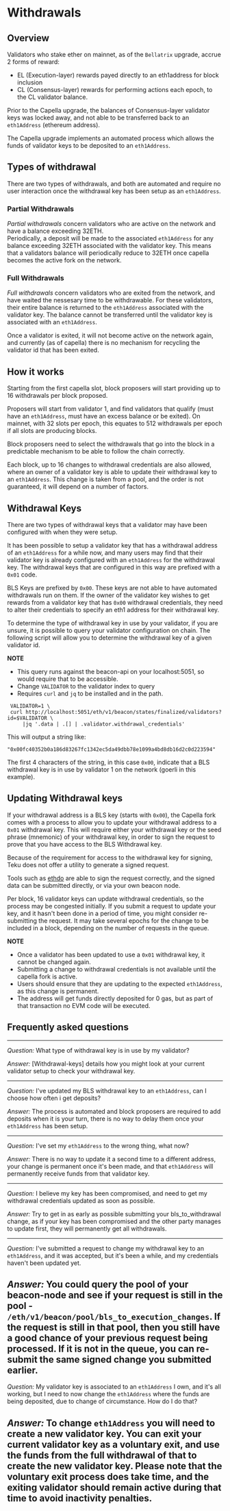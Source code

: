 # Withdrawals

## Overview
Validators who stake ether on mainnet, as of the `Bellatrix` upgrade, accrue 2 forms of reward:
- EL (Execution-layer) rewards payed directly to an eth1address for block inclusion
- CL (Consensus-layer) rewards for performing actions each epoch, to the CL validator balance.

Prior to the Capella upgrade, the balances of Consensus-layer validator keys was locked away, and not able to be transferred back to an `eth1Address` (ethereum address).

The Capella upgrade implements an automated process which allows the funds of validator keys to be deposited to an `eth1Address`.

## Types of withdrawal
There are two types of withdrawals, and both are automated and require no user interaction once the withdrawal key has been setup as an `eth1Address`.

### Partial Withdrawals
_Partial withdrawals_ concern validators who are active on the network and have a balance exceeding 32ETH.  
Periodically, a deposit will be made to the associated `eth1Address` for any balance exceeding 32ETH 
associated with the validator key. This means that a validators balance will periodically reduce to 
32ETH once capella becomes the active fork on the network.

### Full Withdrawals
_Full withdrawals_ concern validators who are exited from the network, and have waited the nessesary time to be withdrawable. 
For these validators, their entire balance is returned to the `eth1Address` associated with the validator key. 
The balance cannot be transferred until the validator key is associated with an `eth1Address`.

Once a validator is exited, it will not become active on the network again, and currently (as of capella) there is no mechanism
for recycling the validator id that has been exited.

## How it works
Starting from the first capella slot, block proposers will start providing up to 16 withdrawals per block proposed. 

Proposers will start from validator 1, and find validators that qualify (must have an `eth1Address`, must have an excess balance or be exited).
On mainnet, with 32 slots per epoch, this equates to 512 withdrawals per epoch if all slots are producing blocks.

Block proposers need to select the withdrawals that go into the block in a predictable mechanism to be able to follow the chain correctly.

Each block, up to 16 changes to withdrawal credentials are also allowed, where an owner of a validator key is able to update their 
withdrawal key to an `eth1Address`. This change is taken from a pool, and the order is not guaranteed, it will depend on a number of factors.

## Withdrawal Keys
There are two types of withdrawal keys that a validator may have been configured with when they were setup.

It has been possible to setup a validator key that has a withdrawal address of an `eth1Address` for a while now, 
and many users may find that their validator key is already configured with an `eth1Address` 
for the withdrawal key. The withdrawal keys that are configured in this way are prefixed with a `0x01` code.

BLS Keys are prefixed by `0x00`. These keys are not able to have automated withdrawals run on them. 
If the owner of the validator key wishes to get rewards from a validator key that has `0x00` withdrawal credentials, 
they need to alter their credentials to specify an eth1 address for their withdrawal key.

To determine the type of withdrawal key in use by your validator, if you are unsure, 
it is possible to query your validator configuration on chain.  The following script will allow 
you to determine the withdrawal key of a given validator id. 

__NOTE__
 - This query runs against the beacon-api on your localhost:5051, so would require that to be accessible.
 - Change `VALIDATOR` to the validator index to query
 - Requires `curl` and `jq` to be installed and in the path.
```
 VALIDATOR=1 \
 curl http://localhost:5051/eth/v1/beacon/states/finalized/validators?id=$VALIDATOR \
     |jq '.data | .[] | .validator.withdrawal_credentials'
```
This will output a string like:
```
"0x00fc40352b0a186d83267fc1342ec5da49dbb78e1099a4bd8db16d2c0d223594"
```
The first 4 characters of the string, in this case `0x00`, indicate that a BLS withdrawal key is in use by validator 1 on the network (goerli in this example).

## Updating Withdrawal keys

If your withdrawal address is a BLS key (starts with `0x00`), the Capella fork comes with 
a process to allow you to update your withdrawal address to a `0x01` withdrawal key.
This will require either your withdrawal key or the seed phrase (mnemonic) of your withdrawal key, 
in order to sign the request to prove that you have access to the BLS Withdrawal key.

Because of the requirement for access to the withdrawal key for signing, Teku does not offer a utility to generate a signed request.

Tools such as [ethdo](https://github.com/wealdtech/ethdo) are able to sign the request correctly, 
and the signed data can be submitted directly, or via your own beacon node.

Per block, 16 validator keys can update withdrawal credentials, so the process may be congested initially. 
If you submit a request to update your key, and it hasn't been done in a period of time, you might consider re-submitting the request.
It may take several epochs for the change to be included in a block, depending on the number of requests in the queue.

__NOTE__
- Once a validator has been updated to use a `0x01` withdrawal key, it cannot be changed again.
- Submitting a change to withdrawal credentials is not available until the capella fork is active.
- Users should ensure that they are updating to the expected `eth1Address`, as this change is permanent.
- The address will get funds directly deposited for 0 gas, but as part of that transaction no EVM code will be executed.

## Frequently asked questions
___

_Question:_ What type of withdrawal key is in use by my validator?

_Answer:_ [Withdrawal-keys] details how you might look at your current validator setup to check your withdrawal key.
____

_Question:_ I've updated my BLS withdrawal key to an `eth1Address`, can I choose how often i get deposits?

_Answer:_ The process is automated and block proposers are required to add deposits when it is your turn, 
there is no way to delay them once your `eth1Address` has been setup.

----

_Question:_ I've set my `eth1Address` to the wrong thing, what now?

_Answer:_ There is no way to update it a second time to a different address, your change is permanent once it's been made, 
and that `eth1Address` will permanently receive funds from that validator key.

____

_Question:_ I believe my key has been compromised, and need to get my withdrawal credentials updated as soon as possible.

_Answer:_ Try to get in as early as possible submitting your bls_to_withdrawal change, as if your key has been 
compromised and the other party manages to update first, they will permanently get all withdrawals.
____

_Question:_ I've submitted a request to change my withdrawal key to an `eth1Address`, and it was accepted, but it's been a while, and my credentials haven't been updated yet.

_Answer:_ You could query the pool of your beacon-node and see if your request is still in the pool - `/eth/v1/beacon/pool/bls_to_execution_changes`. 
If the request is still in that pool, then you still have a good chance of your previous request being processed. If it is not in the queue, you can re-submit the same signed
change you submitted earlier.
----
_Question:_ My validator key is associated to an `eth1Address` I own, and it's all working, but I need to now change 
the `eth1Address` where the funds are being deposited, due to change of circumstance. How do I do that?

_Answer:_ To change `eth1Address` you will need to create a new validator key. You can exit your current validator key as a voluntary exit, 
 and use the funds from the full withdrawal of that to create the new validator key. 
Please note that the voluntary exit process does take time, and the exiting validator should remain active during that time to avoid inactivity penalties.
----

